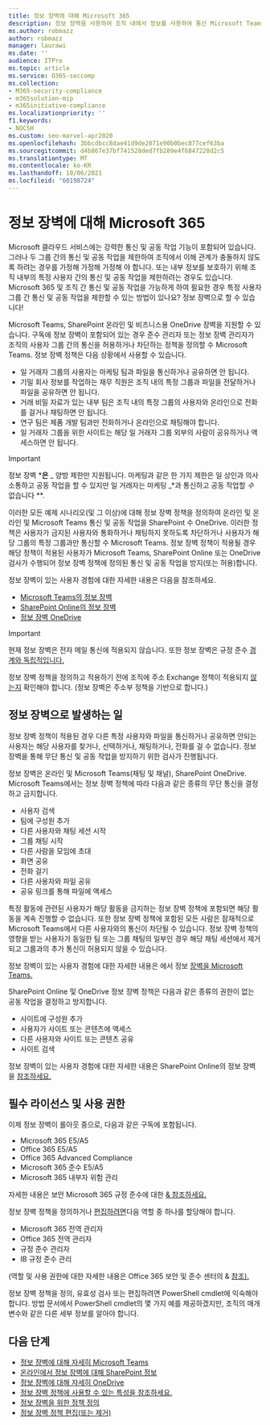 ```yaml
---
title: 정보 장벽에 대해 Microsoft 365
description: 정보 장벽을 사용하여 조직 내에서 정보를 사용하여 통신 Microsoft Teams 보장합니다.
ms.author: robmazz
author: robmazz
manager: laurawi
ms.date: ''
audience: ITPro
ms.topic: article
ms.service: O365-seccomp
ms.collection:
- M365-security-compliance
- m365solution-mip
- m365initiative-compliance
ms.localizationpriority: ''
f1.keywords:
- NOCSH
ms.custom: seo-marvel-apr2020
ms.openlocfilehash: 3bbcdbcc8dae41d9de2071e90b0bec877cef63ba
ms.sourcegitcommit: d4b867e37bf741528ded7fb289e4f6847228d2c5
ms.translationtype: MT
ms.contentlocale: ko-KR
ms.lasthandoff: 10/06/2021
ms.locfileid: "60198724"
---
```

# <a name="learn-about-information-barriers-in-microsoft-365"></a>정보 장벽에 대해 Microsoft 365

Microsoft 클라우드 서비스에는 강력한 통신 및 공동 작업 기능이 포함되어 있습니다. 그러나 두 그룹 간의 통신 및 공동 작업을 제한하여 조직에서 이해 관계가 충돌하지 않도록 하려는 경우를 가정해 가정해 가정해 야 합니다. 또는 내부 정보를 보호하기 위해 조직 내부의 특정 사용자 간의 통신 및 공동 작업을 제한하려는 경우도 있습니다. Microsoft 365 및 조직 간 통신 및 공동 작업을 가능하게 하여 필요한 경우 특정 사용자 그룹 간 통신 및 공동 작업을 제한할 수 있는 방법이 있나요? 정보 장벽으로 할 수 있습니다!

Microsoft Teams, SharePoint 온라인 및 비즈니스용 OneDrive 장벽을 지원할 수 있습니다. 구독에 정보 [](#required-licenses-and-permissions) 장벽이 포함되어 있는 경우 준수 관리자 또는 정보 장벽 관리자가 조직의 사용자 그룹 간의 통신을 허용하거나 차단하는 정책을 정의할 수 Microsoft Teams. 정보 장벽 정책은 다음 상황에서 사용할 수 있습니다.

- 일 거래자 그룹의 사용자는 마케팅 팀과 파일을 통신하거나 공유하면 안 됩니다.
- 기밀 회사 정보를 작업하는 재무 직원은 조직 내의 특정 그룹과 파일을 전달하거나 파일을 공유하면 안 됩니다.
- 거래 비밀 자료가 있는 내부 팀은 조직 내의 특정 그룹의 사용자와 온라인으로 전화를 걸거나 채팅하면 안 됩니다.
- 연구 팀은 제품 개발 팀과만 전화하거나 온라인으로 채팅해야 합니다.
- 일 거래자 그룹을 위한 사이트는 해당 일 거래자 그룹 외부의 사람이 공유하거나 액세스하면 안 됩니다.

> [!IMPORTANT]
> 정보 장벽 ***은** _ 양방 제한만 지원됩니다. 마케팅과 같은 한 가지 제한은 일 상인과 의사 소통하고 공동 작업을 할 수 있지만 일 거래자는 마케팅 _*과 통신하고 공동 작업할 _수_ 없습니다 **.

이러한 모든 예제 시나리오(및 그 이상)에 대해 정보 장벽 정책을 정의하여 온라인 및 온라인 및 Microsoft Teams 통신 및 공동 작업을 SharePoint 수 OneDrive. 이러한 정책은 사용자가 금지된 사용자와 통화하거나 채팅하지 못하도록 차단하거나 사용자가 해당 그룹의 특정 그룹과만 통신할 수 Microsoft Teams. 정보 장벽 정책이 적용될 경우 해당 정책이 적용된 사용자가 Microsoft Teams, SharePoint Online 또는 OneDrive 검사가 수행되어 정보 장벽 정책에 정의된 통신 및 공동 작업을 방지(또는 허용)합니다.

정보 장벽이 있는 사용자 경험에 대한 자세한 내용은 다음을 참조하세요.

- [Microsoft Teams의 정보 장벽](/MicrosoftTeams/information-barriers-in-teams)
- [SharePoint Online의 정보 장벽](/sharepoint/information-barriers)
- [정보 장벽 OneDrive](/onedrive/information-barriers)

> [!IMPORTANT]
> 현재 정보 장벽은 전자 메일 통신에 적용되지 않습니다. 또한 정보 장벽은 규정 준수 [경계와 독립적입니다.](set-up-compliance-boundaries.md)<p> 정보 장벽 정책을 정의하고 적용하기 전에 조직에 주소 Exchange 정책이 적용되지 [않는지](/exchange/address-books/address-book-policies/address-book-policies) 확인해야 합니다. (정보 장벽은 주소부 정책을 기반으로 합니다.)

## <a name="what-happens-with-information-barriers"></a>정보 장벽으로 발생하는 일

정보 장벽 정책이 적용된 경우 다른 특정 사용자와 파일을 통신하거나 공유하면 안되는 사용자는 해당 사용자를 찾거나, 선택하거나, 채팅하거나, 전화를 걸 수 없습니다. 정보 장벽을 통해 무단 통신 및 공동 작업을 방지하기 위한 검사가 진행됩니다. 

정보 장벽은 온라인 및 Microsoft Teams(채팅 및 채널), SharePoint OneDrive. Microsoft Teams에서는 정보 장벽 정책에 따라 다음과 같은 종류의 무단 통신을 결정하고 금지합니다.

- 사용자 검색
- 팀에 구성원 추가
- 다른 사용자와 채팅 세션 시작
- 그룹 채팅 시작
- 다른 사람을 모임에 초대
- 화면 공유
- 전화 걸기
- 다른 사용자와 파일 공유
- 공유 링크를 통해 파일에 액세스

특정 활동에 관련된 사용자가 해당 활동을 금지하는 정보 장벽 정책에 포함되면 해당 활동을 계속 진행할 수 없습니다. 또한 정보 장벽 정책에 포함된 모든 사람은 잠재적으로 Microsoft Teams에서 다른 사용자와의 통신이 차단될 수 있습니다. 정보 장벽 정책의 영향을 받는 사용자가 동일한 팀 또는 그룹 채팅의 일부인 경우 해당 채팅 세션에서 제거되고 그룹과의 추가 통신이 허용되지 않을 수 있습니다.

정보 장벽이 있는 사용자 경험에 대한 자세한 내용은 에서 정보 [장벽을 Microsoft Teams.](/MicrosoftTeams/information-barriers-in-teams)

SharePoint Online 및 OneDrive 정보 장벽 정책은 다음과 같은 종류의 권한이 없는 공동 작업을 결정하고 방지합니다.

- 사이트에 구성원 추가
- 사용자가 사이트 또는 콘텐츠에 액세스
- 다른 사용자와 사이트 또는 콘텐츠 공유
- 사이트 검색

정보 장벽이 있는 사용자 경험에 대한 자세한 내용은 SharePoint Online의 정보 장벽을 [참조하세요.](/sharepoint/information-barriers)

## <a name="required-licenses-and-permissions"></a>필수 라이선스 및 사용 권한

이제 정보 장벽이 롤아웃 중으로, 다음과 같은 구독에 포함됩니다.

- Microsoft 365 E5/A5
- Office 365 E5/A5
- Office 365 Advanced Compliance
- Microsoft 365 준수 E5/A5
- Microsoft 365 내부자 위험 관리

자세한 내용은 보안 Microsoft 365 규정 준수에 대한 [& 참조하세요.](/office365/servicedescriptions/microsoft-365-service-descriptions/microsoft-365-tenantlevel-services-licensing-guidance/microsoft-365-security-compliance-licensing-guidance#information-protection)

정보 장벽 정책을 정의하거나 [편집하려면](information-barriers-policies.md)다음 역할 중 하나를 할당해야 합니다.

- Microsoft 365 전역 관리자
- Office 365 전역 관리자
- 규정 준수 관리자
- IB 규정 준수 관리

(역할 및 사용 권한에 대한 자세한 내용은 Office 365 보안 및 준수 센터의 & [참조).](../security/office-365-security/permissions-in-the-security-and-compliance-center.md)

정보 장벽 정책을 정의, 유효성 검사 또는 편집하려면 PowerShell cmdlet에 익숙해야 합니다. 방법 문서에서 PowerShell cmdlet의 몇 [](information-barriers-policies.md)가지 예를 제공하겠지만, 조직의 매개 변수와 같은 다른 세부 정보를 알아야 합니다.

## <a name="next-steps"></a>다음 단계

- [정보 장벽에 대해 자세히 Microsoft Teams](/MicrosoftTeams/information-barriers-in-teams)
- [온라인에서 정보 장벽에 대해 SharePoint 정보](/sharepoint/information-barriers)
- [정보 장벽에 대해 자세히 OneDrive](/onedrive/information-barriers)
- [정보 장벽 정책에 사용할 수 있는 특성을 참조하세요.](information-barriers-attributes.md)
- [정보 장벽을 위한 정책 정의](information-barriers-policies.md)
- [정보 장벽 정책 편집(또는 제거) ](information-barriers-edit-segments-policies.md)